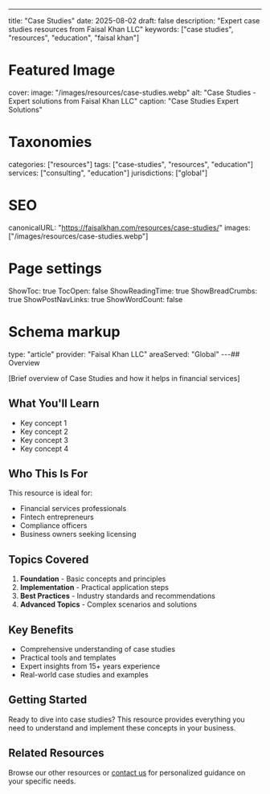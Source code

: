 ---
title: "Case Studies"
date: 2025-08-02
draft: false
description: "Expert case studies resources from Faisal Khan LLC"
keywords: ["case studies", "resources", "education", "faisal khan"]

# Featured Image
cover:
    image: "/images/resources/case-studies.webp"
    alt: "Case Studies - Expert solutions from Faisal Khan LLC"
    caption: "Case Studies Expert Solutions"

# Taxonomies
categories: ["resources"]
tags: ["case-studies", "resources", "education"]
services: ["consulting", "education"]
jurisdictions: ["global"]

# SEO
canonicalURL: "https://faisalkhan.com/resources/case-studies/"
images: ["/images/resources/case-studies.webp"]

# Page settings
ShowToc: true
TocOpen: false
ShowReadingTime: true
ShowBreadCrumbs: true
ShowPostNavLinks: true
ShowWordCount: false

# Schema markup
type: "article"
provider: "Faisal Khan LLC"
areaServed: "Global"
---## Overview

[Brief overview of Case Studies and how it helps in financial services]

## What You'll Learn

- Key concept 1
- Key concept 2  
- Key concept 3
- Key concept 4

## Who This Is For

This resource is ideal for:

- Financial services professionals
- Fintech entrepreneurs
- Compliance officers
- Business owners seeking licensing

## Topics Covered

1. **Foundation** - Basic concepts and principles
2. **Implementation** - Practical application steps  
3. **Best Practices** - Industry standards and recommendations
4. **Advanced Topics** - Complex scenarios and solutions

## Key Benefits

- Comprehensive understanding of case studies
- Practical tools and templates
- Expert insights from 15+ years experience
- Real-world case studies and examples

## Getting Started

Ready to dive into case studies? This resource provides everything you need to understand and implement these concepts in your business.

## Related Resources

Browse our other resources or [contact us](mailto:contact@faisalkhan.com) for personalized guidance on your specific needs.
